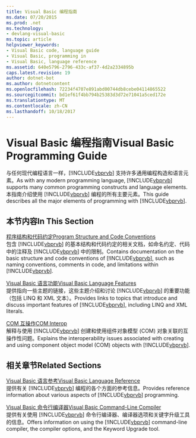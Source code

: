 ```yaml
---
title: Visual Basic 编程指南
ms.date: 07/20/2015
ms.prod: .net
ms.technology:
- devlang-visual-basic
ms.topic: article
helpviewer_keywords:
- Visual Basic code, language guide
- Visual Basic, programming in
- Visual Basic, language reference
ms.assetid: 640e5796-2796-433c-af37-4d2a2334895b
caps.latest.revision: 19
author: dotnet-bot
ms.author: dotnetcontent
ms.openlocfilehash: 72234f4707e891abd00744db8cebe04114865522
ms.sourcegitcommit: bd1ef61f4bb794b25383d3d72e71041a5ced172e
ms.translationtype: MT
ms.contentlocale: zh-CN
ms.lasthandoff: 10/18/2017
---
```

# <a name="visual-basic-programming-guide"></a><span data-ttu-id="86e7c-102">Visual Basic 编程指南</span><span class="sxs-lookup"><span data-stu-id="86e7c-102">Visual Basic Programming Guide</span></span>
<span data-ttu-id="86e7c-103">与任何现代编程语言一样，[!INCLUDE[vbprvb](~/includes/vbprvb-md.md)] 支持许多通用编程构造和语言元素。</span><span class="sxs-lookup"><span data-stu-id="86e7c-103">As with any modern programming language, [!INCLUDE[vbprvb](~/includes/vbprvb-md.md)] supports many common programming constructs and language elements.</span></span> <span data-ttu-id="86e7c-104">本指南介绍使用 [!INCLUDE[vbprvb](~/includes/vbprvb-md.md)] 编程的所有主要元素。</span><span class="sxs-lookup"><span data-stu-id="86e7c-104">This guide describes all the major elements of programming with [!INCLUDE[vbprvb](~/includes/vbprvb-md.md)].</span></span>  
  
## <a name="in-this-section"></a><span data-ttu-id="86e7c-105">本节内容</span><span class="sxs-lookup"><span data-stu-id="86e7c-105">In This Section</span></span>  
 [<span data-ttu-id="86e7c-106">程序结构和代码约定</span><span class="sxs-lookup"><span data-stu-id="86e7c-106">Program Structure and Code Conventions</span></span>](../../visual-basic/programming-guide/program-structure/program-structure-and-code-conventions.md)  
 <span data-ttu-id="86e7c-107">包含 [!INCLUDE[vbprvb](~/includes/vbprvb-md.md)] 的基本结构和代码约定的相关文档，如命名约定、代码中的注释及 [!INCLUDE[vbprvb](~/includes/vbprvb-md.md)] 中的限制。</span><span class="sxs-lookup"><span data-stu-id="86e7c-107">Contains documentation on the basic structure and code conventions of [!INCLUDE[vbprvb](~/includes/vbprvb-md.md)], such as naming conventions, comments in code, and limitations within [!INCLUDE[vbprvb](~/includes/vbprvb-md.md)].</span></span>  
  
 [<span data-ttu-id="86e7c-108">Visual Basic 语言功能</span><span class="sxs-lookup"><span data-stu-id="86e7c-108">Visual Basic Language Features</span></span>](../../visual-basic/programming-guide/language-features/index.md)  
 <span data-ttu-id="86e7c-109">提供指向一些主题的链接，这些主题介绍和讨论 [!INCLUDE[vbprvb](~/includes/vbprvb-md.md)] 的重要功能（包括 LINQ 和 XML 文本）。</span><span class="sxs-lookup"><span data-stu-id="86e7c-109">Provides links to topics that introduce and discuss important features of [!INCLUDE[vbprvb](~/includes/vbprvb-md.md)], including LINQ and XML literals.</span></span>  
  
 [<span data-ttu-id="86e7c-110">COM 互操作</span><span class="sxs-lookup"><span data-stu-id="86e7c-110">COM Interop</span></span>](../../visual-basic/programming-guide/com-interop/index.md)  
 <span data-ttu-id="86e7c-111">解释与使用 [!INCLUDE[vbprvb](~/includes/vbprvb-md.md)] 创建和使用组件对象模型 (COM) 对象关联的互操作性问题。</span><span class="sxs-lookup"><span data-stu-id="86e7c-111">Explains the interoperability issues associated with creating and using component object model (COM) objects with [!INCLUDE[vbprvb](~/includes/vbprvb-md.md)].</span></span>  
  
## <a name="related-sections"></a><span data-ttu-id="86e7c-112">相关章节</span><span class="sxs-lookup"><span data-stu-id="86e7c-112">Related Sections</span></span>  
 [<span data-ttu-id="86e7c-113">Visual Basic 语言参考</span><span class="sxs-lookup"><span data-stu-id="86e7c-113">Visual Basic Language Reference</span></span>](../../visual-basic/language-reference/index.md)  
 <span data-ttu-id="86e7c-114">提供有关 [!INCLUDE[vbprvb](~/includes/vbprvb-md.md)] 编程的各个方面的参考信息。</span><span class="sxs-lookup"><span data-stu-id="86e7c-114">Provides reference information about various aspects of [!INCLUDE[vbprvb](~/includes/vbprvb-md.md)] programming.</span></span>  
  
 [<span data-ttu-id="86e7c-115">Visual Basic 命令行编译器</span><span class="sxs-lookup"><span data-stu-id="86e7c-115">Visual Basic Command-Line Compiler</span></span>](../../visual-basic/reference/command-line-compiler/index.md)  
 <span data-ttu-id="86e7c-116">提供有关使用 [!INCLUDE[vbprvb](~/includes/vbprvb-md.md)] 命令行编译器、编译器选项和关键字升级工具的信息。</span><span class="sxs-lookup"><span data-stu-id="86e7c-116">Offers information on using the [!INCLUDE[vbprvb](~/includes/vbprvb-md.md)] command-line compiler, the compiler options, and the Keyword Upgrade tool.</span></span>
